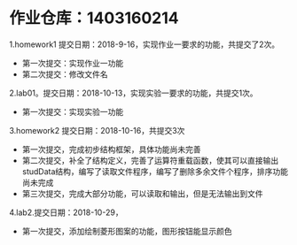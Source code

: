 # 作业仓库：1403160214

1.homework1 提交日期：2018-9-16，实现作业一要求的功能，共提交了2次。
* 第一次提交：实现作业一功能
* 第二次提交：修改文件名

2.lab01。提交日期：2018-10-13，实现实验一要求的功能，共提交1次。
* 第一次提交：实现实验一功能

3.homework2 提交日期：2018-10-16，共提交3次
* 第一次提交，完成初步结构框架，具体功能尚未完善
* 第二次提交，补全了结构定义，完善了运算符重载函数，使其可以直接输出studData结构，编写了读取文件程序，编写了删除多余文件个程序，排序功能尚未完成
* 第三次提交，完成大部分功能，可以读取和输出，但是无法输出到文件

4.lab2.提交日期：2018-10-29，
* 第一次提交，添加绘制菱形图案的功能，图形按钮能显示颜色
